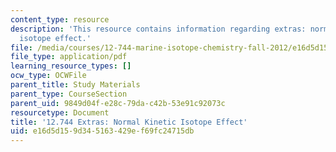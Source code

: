 ```yaml
---
content_type: resource
description: 'This resource contains information regarding extras: normal kinetic
  isotope effect.'
file: /media/courses/12-744-marine-isotope-chemistry-fall-2012/e16d5d159d345163429ef69fc24715db_MIT12_744F12_Extras_norm.pdf
file_type: application/pdf
learning_resource_types: []
ocw_type: OCWFile
parent_title: Study Materials
parent_type: CourseSection
parent_uid: 9849d04f-e28c-79da-c42b-53e91c92073c
resourcetype: Document
title: '12.744 Extras: Normal Kinetic Isotope Effect'
uid: e16d5d15-9d34-5163-429e-f69fc24715db
---
```

